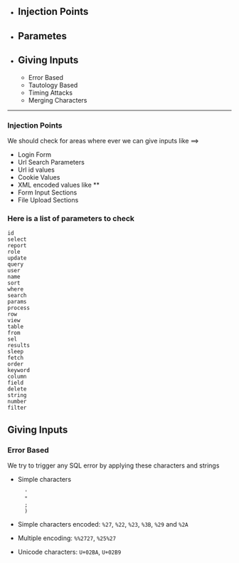 * ## Injection Points
* ## Parametes
* ## Giving Inputs
     * Error Based
     * Tautology Based
     * Timing Attacks
     * Merging Characters

---

### Injection Points  
We should check for areas where ever we can give inputs like ==>
- Login Form
- Url Search Parameters
- Url id values
- Cookie Values
- XML encoded values like <storeId>**</storeId>
- Form Input Sections
- File Upload Sections
### Here is a list of parameters to check
    id
    select
    report
    role
    update
    query
    user
    name
    sort
    where
    search
    params
    process
    row
    view
    table
    from
    sel
    results
    sleep
    fetch
    order
    keyword
    column
    field
    delete
    string
    number
    filter

## Giving Inputs
### Error Based
We try to trigger any SQL error by applying these characters and strings
- Simple characters

        '
        "
        ;
        )
- Simple characters encoded: `%27`, `%22`, `%23`, `%3B`, `%29` and `%2A`
- Multiple encoding: `%%2727`, `%25%27`
- Unicode characters: `U+02BA`, `U+02B9`







    

